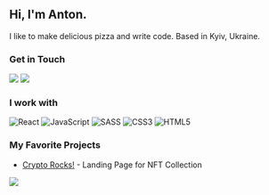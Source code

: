 ## Hi, I'm Anton.
I like to make delicious pizza and write code. Based in Kyiv, Ukraine.



### Get in Touch
<a href="mailto:antonyefanov@gmail.com"><img src="https://img.shields.io/badge/Gmail-D14836?style=for-the-badge&logo=gmail&logoColor=white"></a> <a href="https://www.linkedin.com/in/antonyefanov/"><img src="https://img.shields.io/badge/LinkedIn-0077B5?style=for-the-badge&logo=linkedin&logoColor=white"></a>

### I work with
![React](https://img.shields.io/badge/react-%2320232a.svg?style=for-the-badge&logo=react&logoColor=%2361DAFB) ![JavaScript](https://img.shields.io/badge/javascript-%23323330.svg?style=for-the-badge&logo=javascript&logoColor=%23F7DF1E) ![SASS](https://img.shields.io/badge/SASS-hotpink.svg?style=for-the-badge&logo=SASS&logoColor=white) ![CSS3](https://img.shields.io/badge/css3-%231572B6.svg?style=for-the-badge&logo=css3&logoColor=white) ![HTML5](https://img.shields.io/badge/html5-%23E34F26.svg?style=for-the-badge&logo=html5&logoColor=white)

### My Favorite Projects

* <a href="https://github.com/antony-efanov/Crypto-Rocks">Crypto Rocks!</a> - Landing Page for NFT Collection

![](https://github-readme-streak-stats.herokuapp.com/?user=antony-efanov&theme=dark&hide_border=false)<br/>
